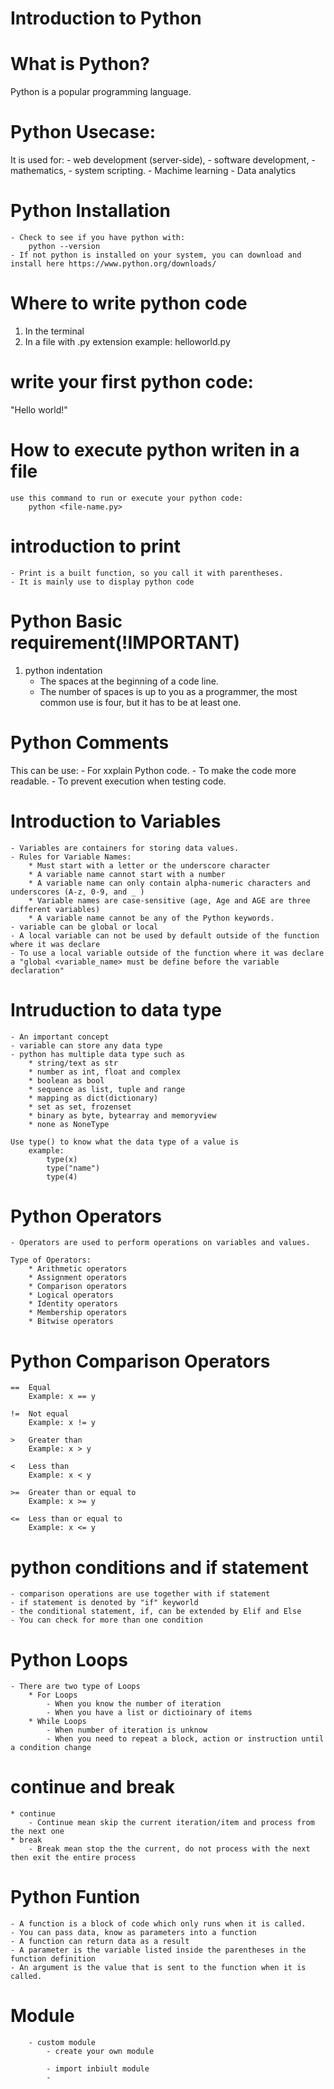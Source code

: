 # Introduction to Python

# What is Python?
Python is a popular programming language.

# Python Usecase:
It is used for:
    - web development (server-side),
    - software development,
    - mathematics,
    - system scripting.
    - Machime learning
    - Data analytics


# Python Installation
    - Check to see if you have python with:
        python --version
    - If not python is installed on your system, you can download and install here https://www.python.org/downloads/

# Where to write python code
1. In the terminal 
2. In a file with .py extension 
    example:
        helloworld.py

# write your first python code:
"Hello world!"

# How to execute python writen in a file
    use this command to run or execute your python code:
        python <file-name.py>


# introduction to print
    - Print is a built function, so you call it with parentheses. 
    - It is mainly use to display python code

# Python Basic requirement(!IMPORTANT)
1. python indentation
    - The spaces at the beginning of a code line.
    - The number of spaces is up to you as a programmer, the most common use is four, but it has to be at least one.

# Python Comments
This can be use:
    - For xxplain Python code.
    - To make the code more readable.
    - To prevent execution when testing code.


# Introduction to Variables
    - Variables are containers for storing data values.
    - Rules for Variable Names:
        * Must start with a letter or the underscore character
        * A variable name cannot start with a number
        * A variable name can only contain alpha-numeric characters and underscores (A-z, 0-9, and _ )
        * Variable names are case-sensitive (age, Age and AGE are three different variables)
        * A variable name cannot be any of the Python keywords.
    - variable can be global or local
    - A local variable can not be used by default outside of the function where it was declare
    - To use a local variable outside of the function where it was declare a "global <variable_name> must be define before the variable declaration"


# Intruduction to data type
    - An important concept
    - variable can store any data type
    - python has multiple data type such as
        * string/text as str
        * number as int, float and complex
        * boolean as bool
        * sequence as list, tuple and range
        * mapping as dict(dictionary)
        * set as set, frozenset
        * binary as byte, bytearray and memoryview
        * none as NoneType

    Use type() to know what the data type of a value is 
        example:
            type(x)
            type("name")
            type(4)

# Python Operators
    - Operators are used to perform operations on variables and values.

    Type of Operators: 
        * Arithmetic operators
        * Assignment operators
        * Comparison operators
        * Logical operators
        * Identity operators
        * Membership operators
        * Bitwise operators

# Python Comparison Operators
    ==	Equal	 
        Example: x == y	

    !=	Not equal	
        Example: x != y	

    >	Greater than	
        Example: x > y	

    <	Less than	
        Example: x < y	

    >=	Greater than or equal to	
        Example: x >= y	

    <=	Less than or equal to	
        Example: x <= y

# python conditions and if statement
    - comparison operations are use together with if statement
    - if statement is denoted by "if" keyworld
    - the conditional statement, if, can be extended by Elif and Else 
    - You can check for more than one condition
 

# Python Loops
    - There are two type of Loops
        * For Loops
            - When you know the number of iteration
            - When you have a list or dictioinary of items
        * While Loops
            - When number of iteration is unknow 
            - When you need to repeat a block, action or instruction until a condition change

# continue and break
    * continue
        - Continue mean skip the current iteration/item and process from the next one
    * break
        - Break mean stop the the current, do not process with the next then exit the entire process

# Python Funtion 
    - A function is a block of code which only runs when it is called.
    - You can pass data, know as parameters into a function
    - A function can return data as a result
    - A parameter is the variable listed inside the parentheses in the function definition
    - An argument is the value that is sent to the function when it is called.

# Module    
        - custom module
            - create your own module
            
            - import inbiult module
            - 